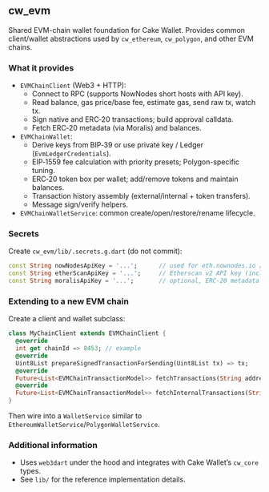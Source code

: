 ## cw_evm

Shared EVM-chain wallet foundation for Cake Wallet. Provides common client/wallet abstractions used by `cw_ethereum`, `cw_polygon`, and other EVM chains.

### What it provides

- `EVMChainClient` (Web3 + HTTP):
  - Connect to RPC (supports NowNodes short hosts with API key).
  - Read balance, gas price/base fee, estimate gas, send raw tx, watch tx.
  - Sign native and ERC‑20 transactions; build approval calldata.
  - Fetch ERC‑20 metadata (via Moralis) and balances.
- `EVMChainWallet`:
  - Derive keys from BIP‑39 or use private key / Ledger (`EvmLedgerCredentials`).
  - EIP‑1559 fee calculation with priority presets; Polygon-specific tuning.
  - ERC‑20 token box per wallet; add/remove tokens and maintain balances.
  - Transaction history assembly (external/internal + token transfers).
  - Message sign/verify helpers.
- `EVMChainWalletService`: common create/open/restore/rename lifecycle.

### Secrets

Create `cw_evm/lib/.secrets.g.dart` (do not commit):

```dart
const String nowNodesApiKey = '...';      // used for eth.nownodes.io / matic.nownodes.io
const String etherScanApiKey = '...';     // Etherscan v2 API key (incl. Polygon)
const String moralisApiKey = '...';       // optional, ERC-20 metadata lookup
```

### Extending to a new EVM chain

Create a client and wallet subclass:

```dart
class MyChainClient extends EVMChainClient {
  @override
  int get chainId => 8453; // example
  @override
  Uint8List prepareSignedTransactionForSending(Uint8List tx) => tx;
  @override
  Future<List<EVMChainTransactionModel>> fetchTransactions(String address, {String? contractAddress}) async { /* ... */ }
  @override
  Future<List<EVMChainTransactionModel>> fetchInternalTransactions(String address) async { /* ... */ }
}
```

Then wire into a `WalletService` similar to `EthereumWalletService`/`PolygonWalletService`.

### Additional information

- Uses `web3dart` under the hood and integrates with Cake Wallet’s `cw_core` types.
- See `lib/` for the reference implementation details.
